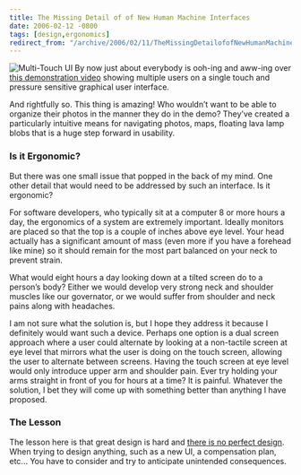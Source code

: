 ```yaml
---
title: The Missing Detail of of New Human Machine Interfaces
date: 2006-02-12 -0800
tags: [design,ergonomics]
redirect_from: "/archive/2006/02/11/TheMissingDetailofofNewHumanMachineInterfaces.aspx/"
---
```


![Multi-Touch UI](https://haacked.com/images/MultiTouchUI.jpg) By now just about everybody is ooh-ing and aww-ing over [this demonstration video](http://mrl.nyu.edu/~jhan/ftirtouch/ "Amazing new Graphical Interface") showing multiple users on a single touch and pressure sensitive graphical user interface.

And rightfully so. This thing is amazing! Who wouldn’t want to be able to organize their photos in the manner they do in the demo? They’ve created a particularly intuitive means for navigating photos, maps, floating lava lamp blobs that is a huge step forward in usability.

### Is it Ergonomic?

But there was one small issue that popped in the back of my mind. One other detail that would need to be addressed by such an interface. Is it ergonomic?

For software developers, who typically sit at a computer 8 or more hours a day, the ergonomics of a system are extremely important. Ideally monitors are placed so that the top is a couple of inches above eye level. Your head actually has a significant amount of mass (even more if you have a forehead like mine) so it should remain for the most part
balanced on your neck to prevent strain.

What would eight hours a day looking down at a tilted screen do to a person’s body? Either we would develop very strong neck and shoulder muscles like our governator, or we would suffer from shoulder and neck pains along with headaches.

I am not sure what the solution is, but I hope they address it because I definitely would want such a device. Perhaps one option is a dual screen approach where a user could alternate by looking at a non-tactile screen
at eye level that mirrors what the user is doing on the touch screen, allowing the user to alternate between screens. Having the touch screen at eye level would only introduce upper arm and shoulder pain. Ever try holding your arms straight in front of you for hours at a time? It is painful. Whatever the solution, I bet they will come up with something
better than anything I have proposed.

### The Lesson

The lesson here is that great design is hard and [there is no perfect design](/archive/2005/05/31/ThereIsNoPerfectDesign.aspx "There is no perfect design"). When trying to design anything, such as a new UI, a compensation plan, etc... You have to consider and try to anticipate unintended consequences.
